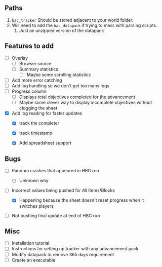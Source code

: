 ## Paths
1. `bac_tracker` Should be stored adjacent to your world folder.
2. Will need to add the `bac_datapack` if trying to mess with parsing scripts.
   1. Just an unzipped version of the datapack
   


## Features to add
 - [ ] Overlay
   - [ ] Browser source
   - [ ] Summary statistics
     - [ ] Maybe some scrolling statistics
 - [ ] Add more error catching
 - [ ] Add log handling so we don't get too many logs
 - [ ] Progress column
   - [ ] Displays total objectives completed for the advancement
   - [ ] Maybe some clever way to display incomplete objectives without clogging the sheet
 - [x] Add log reading for faster updates
   - [x] track the completer
   - [x] track timestamp
   - [x] Add spreadsheet support


## Bugs
 - [ ] Random crashes that appeared in HBG run
   - [ ] Unknown why
 - [ ] Incorrect values being pushed for All Items/Blocks
   - [x] Happening because the sheet doesn't reset progress when it switches players
 - [ ] Not pushing final update at end of HBG run


## Misc
 - [ ] Installation tutorial
 - [ ] Instructions for setting up tracker with any advancement pack
 - [ ] Modify datapack to remove 365 days requirement
 - [ ] Create an executable